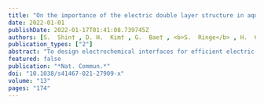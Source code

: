 ```yaml
---
title: "On the importance of the electric double layer structure in aqueous electrocatalysis"
date: 2022-01-01
publishDate: 2022-01-17T01:41:08.739745Z
authors: [S.  Shin† , D. H.  Kim† , G.  Bae† , <b>S.  Ringe</b> , H.  Choi , H.  Lim , C. H.  Choi* , H.  Kim* ]
publication_types: ["2"]
abstract: "To design electrochemical interfaces for efficient electric-chemical energy interconversion, it is critical to reveal the electric double layer (EDL) structure and relate it with electrochemical activity; nonetheless, this has been a long-standing challenge. Of particular, no molecular-level theories have fully explained the characteristic two peaks arising in the potential-dependence of the EDL capacitance, which is sensitively dependent on the EDL structure. We herein demonstrate that our first-principles-based molecular simulation reproduces the experimental capacitance peaks. The origin of two peaks emerging at anodic and cathodic potentials is unveiled to be an electrosorption of ions and a structural phase transition, respectively. We further find a cation complexation gradually modifies the EDL structure and the field strength, which linearly scales the carbon dioxide reduction activity. This study deciphers the complex structural response of the EDL and highlights its catalytic importance, which bridges the mechanistic gap between the EDL structure and electrocatalysis."
featured: false
publication: "*Nat. Commun.*"
doi: "10.1038/s41467-021-27909-x"
volume: "13"
pages: "174"
---
```


